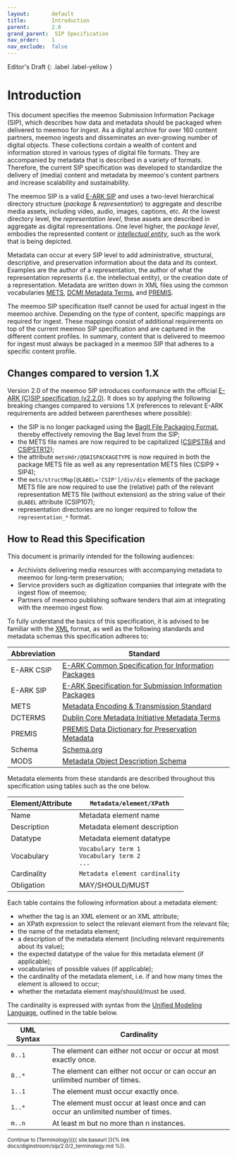 ```yaml
---
layout:       default
title:        Introduction
parent:       2.0
grand_parent:  SIP Specification 
nav_order:    1
nav_exclude:  false
---
```

Editor's Draft
{: .label .label-yellow }

# Introduction

This document specifies the meemoo Submission Information Package (SIP), which describes how data and metadata should be packaged when delivered to meemoo for ingest.
As a digital archive for over 160 content partners, meemoo ingests and disseminates an ever-growing number of digital objects.
These collections contain a wealth of content and information stored in various types of digital file formats.
They are accompanied by metadata that is described in a variety of formats.
Therefore, the current SIP specification was developed to standardize the delivery of (media) content and metadata by meemoo's content partners and increase scalability and sustainability.

The meemoo SIP is a valid [E-ARK SIP](https://earksip.dilcis.eu/) and uses a two-level hierarchical directory structure (_package_ & _representation_) to aggregate and describe media assets, including video, audio, images, captions, etc. At the lowest directory level, the _representation level_, these assets are described in aggregate as digital representations.
One level higher, the _package level_, embodies the represented content or [_intellectual entity_](./3_core-concepts.html), such as the work that is being depicted.

Metadata can occur at every SIP level to add administrative, structural, descriptive, and preservation information about the data and its context.
Examples are the author of a representation, the author of what the representation represents (i.e. the intellectual entity), or the creation date of a representation.
Metadata are written down in XML files using the common vocabularies [METS](https://www.loc.gov/standards/mets), [DCMI Metadata Terms](https://www.dublincore.org/specifications/dublin-core/dcmi-terms/), and [PREMIS](https://www.loc.gov/standards/premis/).

The meemoo SIP specification itself cannot be used for actual ingest in the meemoo archive.
Depending on the type of content, specific mappings are required for ingest.
These mappings consist of additional requirements on top of the current meemoo SIP specification and are captured in the different content profiles.
In summary, content that is delivered to meemoo for ingest must always be packaged in a meemoo SIP that adheres to a specific content profile.

## Changes compared to version 1.X

Version 2.0 of the meemoo SIP introduces conformance with the official [E-ARK (C)SIP specification (v2.2.0)](https://dilcis.eu/specifications/).
It does so by applying the following breaking changes compared to versions 1.X (references to relevant E-ARK requirements are added between parentheses where possible):

- the SIP is no longer packaged using the [BagIt File Packaging Format](https://www.rfc-editor.org/rfc/rfc8493.html), thereby effectively removing the Bag level from the SIP;
- the METS file names are now required to be capitalized ([CSIPSTR4](https://earkcsip.dilcis.eu/#CSIPSTR4) and [CSIPSTR12](https://earkcsip.dilcis.eu/#CSIPSTR12));
- the attribute `metsHdr/@OAISPACKAGETYPE` is now required in both the package METS file as well as any representation METS files (CSIP9 + SIP4);
- the `mets/structMap[@LABEL='CSIP']/div/div` elements of the package METS file are now required to use the (relative) path of the relevant representation METS file (without extension) as the string value of their `@LABEL` attribute (CSIP107);
- representation directories are no longer required to follow the `representation_*` format.

## How to Read this Specification

This document is primarily intended for the following audiences:

- Archivists delivering media resources with accompanying metadata to meemoo for long-term preservation;
- Service providers such as digitization companies that integrate with the ingest flow of meemoo;
- Partners of meemoo publishing software tenders that aim at integrating with the meemoo ingest flow.

To fully understand the basics of this specification, it is advised to be familiar with the [XML](https://www.w3.org/XML/) format, as well as the following standards and metadata schemas this specification adheres to:

| Abbreviation | Standard |
| ------------ | -------------- |
| <a id="e-ark-csip"></a>E-ARK CSIP   | [E-ARK Common Specification for Information Packages](https://earkcsip.dilcis.eu/)|
| <a id="e-ark-sip"></a>E-ARK SIP    | [E-ARK Specification for Submission Information Packages](https://earksip.dilcis.eu/)|
| <a id="mets"></a>METS         | [Metadata Encoding & Transmission Standard](https://www.loc.gov/standards/mets/mets.xsd)|
| <a id="dcterms"></a>DCTERMS      | [Dublin Core Metadata Initiative Metadata Terms](https://www.dublincore.org/specifications/dublin-core/dcmi-terms/)|
| <a id="premis"></a>PREMIS       | [PREMIS Data Dictionary for Preservation Metadata](https://www.loc.gov/standards/premis/v3/)|
| <a id="schema"></a>Schema       | [Schema.org](https://schema.org/)|
| <a id="mods"></a>MODS       | [Metadata Object Description Schema](https://www.loc.gov/standards/mods/)|

Metadata elements from these standards are described throughout this specification using tables such as the one below. 

| Element/Attribute | `Metadata/element/XPath` |
|-----------------------|-----------|
| Name | Metadata element name |
| Description | Metadata element description |
| Datatype | Metadata element datatype |
| Vocabulary | `Vocabulary term 1`<br>`Vocabulary term 2`<br>`...` |
| Cardinality | `Metadata element cardinality` |
| Obligation | MAY/SHOULD/MUST |

Each table contains the following information about a metadata element:

- whether the tag is an XML element or an XML attribute;
- an XPath expression to select the relevant element from the relevant file;
- the name of the metadata element;
- a description of the metadata element (including relevant requirements about its value);
- the expected datatype of the value for this metadata element (if applicable);
- vocabularies of possible values (if applicable);
- the cardinality of the metadata element, i.e. if and how many times the element is allowed to occur;
- whether the metadata element may/should/must be used.

The cardinality is expressed with syntax from the [Unified Modeling Language](https://www.omg.org/spec/UML/2.5.1/PDF), outlined in the table below.

| UML Syntax | Cardinality                                                                      |
| ---------- | -------------------------------------------------------------------------------- |
| `0..1`       | The element can either not occur or occur at most exactly once.                  |
| `0..*`       | The element can either not occur or can occur an unlimited number of times.      |
| `1..1`       | The element must occur exactly once.                                             |
| `1..*`       | The element must occur at least once and can occur an unlimited number of times. |
| `m..n`       | At least m but no more than n instances.                                         |

<small>
Continue to [Terminology]({{ site.baseurl }}{% link docs/diginstroom/sip/2.0/2_terminology.md %}).
</small>
